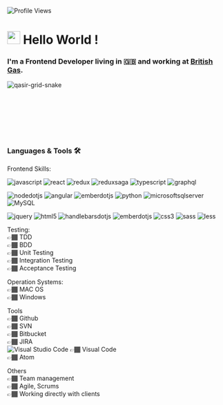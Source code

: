 ![Profile Views](https://komarev.com/ghpvc/?username=qasirdev&color=blue)

<h1><img src="https://emojis.slackmojis.com/emojis/images/1531849430/4246/blob-sunglasses.gif?1531849430" width="30"/> Hello World ! </h1>


### I'm a Frontend Developer living in 🇬🇧 and working at [British Gas](https://www.britishgas.co.uk/).

![qasir-grid-snake](https://github.com/qasirdev/qasir-profile/assets/19289683/72610223-a611-422c-8267-02498e6bb193)<svg viewBox="-16 -32 880 192" width="880" height="192" xmlns="http://www.w3.org/2000/svg">

### Languages & Tools 🛠

Frontend Skills:   

![javascript](https://img.shields.io/badge/-Javascript-05122A?style=flat&logo=javascript&logoColor=F7DF1E) ![react](https://img.shields.io/badge/-React-05122A?style=flat&logo=react&logoColor=61DAFB) ![redux](https://img.shields.io/badge/-Redux-05122A?style=flat&logo=redux&logoColor=007ACC) ![reduxsaga](https://img.shields.io/badge/-Redux%20thunk-05122A?style=flat&logo=reduxsaga&logoColor=999999) ![typescript](https://img.shields.io/badge/-Redux-05122A?style=flat&logo=typescript&logoColor=3178C6) ![graphql](https://img.shields.io/badge/-GraphQl-05122A?style=flat&logo=graphql&logoColor=E10098)&nbsp;

![nodedotjs](https://img.shields.io/badge/-Node%20js-05122A?style=flat&logo=nodedotjs&logoColor=339933) ![angular](https://img.shields.io/badge/-Angular-05122A?style=flat&logo=angular&logoColor=0F0F11) ![emberdotjs](https://img.shields.io/badge/-Ember%20js-05122A?style=flat&logo=emberdotjs&logoColor=E04E39) ![python](https://img.shields.io/badge/-python-05122A?style=flat&logo=python&logoColor=3776AB) ![microsoftsqlserver](https://img.shields.io/badge/-Microsoft%20Sql%20Server-05122A?style=flat&logo=microsoftsqlserver&logoColor=CC2927) ![MySQL](https://img.shields.io/badge/-MySQL-05122A?style=flat&logo=mysql&logoColor=white)&nbsp;

![jquery](https://img.shields.io/badge/-jquery-05122A?style=flat&logo=jquery&logoColor=0769AD)
![html5](https://img.shields.io/badge/-Nhtml5-05122A?style=flat&logo=html5&logoColor=E34F26)
![handlebarsdotjs](https://img.shields.io/badge/-handlebars%20js-05122A?style=flat&logo=handlebarsdotjs&logoColor=23FFB0)
![emberdotjs](https://img.shields.io/badge/-Ember%20Cli-05122A?style=flat&logo=emberdotjs&logoColor=E04E39)
![css3](https://img.shields.io/badge/-Css3-05122A?style=flat&logo=css3&logoColor=1572B6)
![sass](https://img.shields.io/badge/-Sass-05122A?style=flat&logo=sass&logoColor=CC6699)
![less](https://img.shields.io/badge/-Less-05122A?style=flat&logo=less&logoColor=1177AA)&nbsp;

Testing:  
👉🏾	TDD  
👉🏾	BDD  
👉🏾	Unit Testing  
👉🏾	Integration Testing  
👉🏾	Acceptance Testing  

Operation Systems:  
👉🏾	MAC OS  
👉🏾	Windows  

Tools  
👉🏾	Github  
👉🏾	SVN  
👉🏾	Bitbucket  
👉🏾	JIRA  
![Visual Studio Code](https://img.shields.io/badge/-Visual%20Studio%20Code-05122A?style=flat&logo=visual-studio-code&logoColor=007ACC)
👉🏾	Visual Code  
👉🏾	Atom  

Others  
👉🏾	Team management  
👉🏾	Agile, Scrums  
👉🏾	Working directly with clients  

<!--
**qasirdev/qasirdev** is a ✨ _special_ ✨ repository because its `README.md` (this file) appears on your GitHub profile.

Here are some ideas to get you started:

- 🔭 I’m currently working on ...
- 🌱 I’m currently learning ...
- 👯 I’m looking to collaborate on ...
- 🤔 I’m looking for help with ...
- 💬 Ask me about ...
- 📫 How to reach me: ...
- 😄 Pronouns: ...
- ⚡ Fun fact: ...
-->

